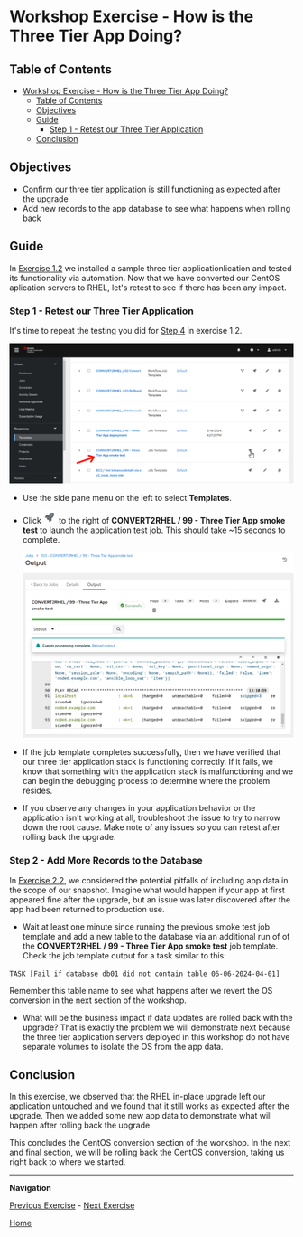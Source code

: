 # Workshop Exercise - How is the Three Tier App Doing?

## Table of Contents

- [Workshop Exercise - How is the Three Tier App Doing?](#workshop-exercise---how-is-the-three-tier-app-doing)
  - [Table of Contents](#table-of-contents)
  - [Objectives](#objectives)
  - [Guide](#guide)
    - [Step 1 - Retest our Three Tier Application](#step-1---retest-our-three-tier-application)
  - [Conclusion](#conclusion)

## Objectives

* Confirm our three tier application is still functioning as expected after the upgrade
* Add new records to the app database to see what happens when rolling back

## Guide

In [Exercise 1.2](../1.2-three-tier-app/README.md) we installed a sample three tier applicationlication and tested its functionality via automation. Now that we have converted our CentOS aplication servers to RHEL, let's retest to see if there has been any impact.

### Step 1 - Retest our Three Tier Application

It's time to repeat the testing you did for [Step 4](../1.2-three-tier-app/README.md#step-4---smoke-test-three-tier-application) in exercise 1.2.

  ![Job templates listed on AAP Web UI 2](images/aap_templates_2.png)

- Use the side pane menu on the left to select **Templates**.

- Click ![launch](images/convert2rhel-aap2-launch.png) to the right of **CONVERT2RHEL / 99 - Three Tier App smoke test** to launch the application test job.  This should take ~15 seconds to complete.

  ![3tier-smoke-test-output](images/convert2rhel-3tier-smoke-output.png)

- If the job template completes successfully, then we have verified that our three tier application stack is functioning correctly. If it fails, we know that something with the application stack is malfunctioning and we can begin the debugging process to determine where the problem resides.

- If you observe any changes in your application behavior or the application isn't working at all, troubleshoot the issue to try to narrow down the root cause. Make note of any issues so you can retest after rolling back the upgrade.

### Step 2 - Add More Records to the Database

In [Exercise 2.2](../2.2-snapshots/README.md), we considered the potential pitfalls of including app data in the scope of our snapshot. Imagine what would happen if your app at first appeared fine after the upgrade, but an issue was later discovered after the app had been returned to production use.

- Wait at least one minute since running the previous smoke test job template and add a new table to the database via an additional run of of the **CONVERT2RHEL / 99 - Three Tier App smoke test** job template. Check the job template output for a task similar to this:

`TASK [Fail if database db01 did not contain table 06-06-2024-04-01]`

Remember this table name to see what happens after we revert the OS conversion in the next section of the workshop.

- What will be the business impact if data updates are rolled back with the upgrade? That is exactly the problem we will demonstrate next because the three tier application servers deployed in this workshop do not have separate volumes to isolate the OS from the app data.

## Conclusion

In this exercise, we observed that the RHEL in-place upgrade left our application untouched and we found that it still works as expected after the upgrade. Then we added some new app data to demonstrate what will happen after rolling back the upgrade.

This concludes the CentOS conversion section of the workshop. In the next and final section, we will be rolling back the CentOS conversion, taking us right back to where we started.

---

**Navigation**

[Previous Exercise](../2.3-check-convert/README.md) - [Next Exercise](../3.1-rm-rf/README.md)

[Home](../README.md)
